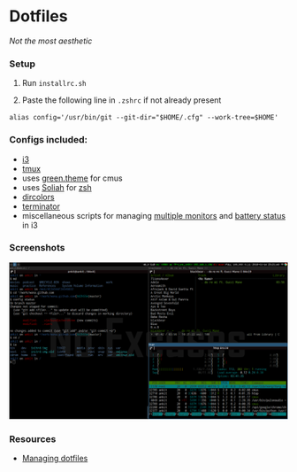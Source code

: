 # Dotfiles
_Not the most aesthetic_

### Setup

1. Run `installrc.sh`

2. Paste the following line in `.zshrc` if not already present
```
alias config='/usr/bin/git --git-dir="$HOME/.cfg" --work-tree=$HOME'
```

### Configs included: 

- [i3](./.i3)
- [tmux](./.tmux.conf)
- uses [green.theme](https://github.com/cmus/cmus/blob/master/data/green.theme) for cmus
- uses [Soliah](https://github.com/robbyrussell/oh-my-zsh/blob/master/themes/Soliah.zsh-theme) for [zsh](./.zshrc) 
- [dircolors](./.dircolors)
- [terminator](./.config/terminator/config)
- miscellaneous scripts for managing [multiple monitors](./bin/monitor) and [battery status](./bin/battstatus.sh) in i3

### Screenshots

![Terminal](./screenshots/terminal.png?raw=true "Terminal, CMus and i3")

### Resources 

- [Managing dotfiles](https://developer.atlassian.com/blog/2016/02/best-way-to-store-dotfiles-git-bare-repo/)
